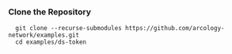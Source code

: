 ### Clone the Repository
  ```shell
    git clone --recurse-submodules https://github.com/arcology-network/examples.git
    cd examples/ds-token
  ```
